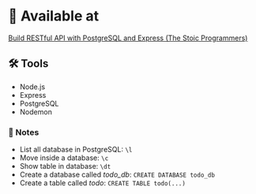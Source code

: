 # 📍 Available at

[Build RESTful API with PostgreSQL and Express (The Stoic Programmers)](https://www.youtube.com/watch?v=_Mun4eOOf2Q)

## 🛠️ Tools

- Node.js
- Express
- PostgreSQL
- Nodemon

### 📝 Notes

- List all database in PostgreSQL: `\l`
- Move inside a database: `\c`
- Show table in database: `\dt`
- Create a database called *todo_db*: `CREATE DATABASE todo_db`
- Create a table called *todo*: `CREATE TABLE todo(...)`
